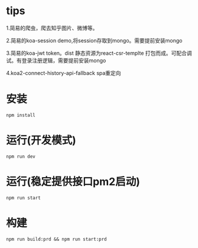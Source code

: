 # tips

1.简易的爬虫，爬去知乎图片、微博等。

2.简易的koa-session demo,将session存取到mongo。需要提前安装mongo

3.简易的koa-jwt token。dist 静态资源为react-csr-templte 打包而成。可配合调试。有登录注册逻辑，需要提前安装mongo

4.koa2-connect-history-api-fallback  spa重定向

# 安装

`npm install`

# 运行(开发模式)

`npm run dev` 

# 运行(稳定提供接口pm2启动)

`npm run start` 

# 构建

`npm run build:prd && npm run start:prd`
